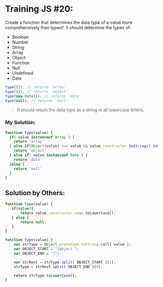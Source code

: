 # Training JS #20:

Create a function that determines the data type of a value more comprehensively than typeof. It should determine the types of:

- Boolean
- Number
- String
- Array
- Object
- Function
- Null
- Undefined
- Date


```js
type([]); // returns 'array'
type({}); // returns 'object'
type(new Date()); // returns 'date'
type(null); // returns 'null'
```

> It should return the data type as a string in all lowercase letters.

### My Solution:
```js
function type(value) {
  if( value instanceof Array ) { 
    return 'array' 
  } else if(Object(value) === value && value.constructor.toString().indexOf('Object') > -1) {
    return 'object'
  } else if( value instanceof Date ) {
    return 'date'
  }else {
    return 'null'
  }
}
```

## Solution by Others:
```js
function type(value) {
   if(value){
       return value.constructor.name.toLowerCase();
   } else {
       return null;
   }
}
```

```js
function type(value) {
    var strType = Object.prototype.toString.call( value );
    var OBJECT_START = "[object ";
    var OBJECT_END = "]";

    var strRest = strType.split( OBJECT_START )[1];
    strType = strRest.split( OBJECT_END )[0];

    return strType.toLowerCase();
}
```